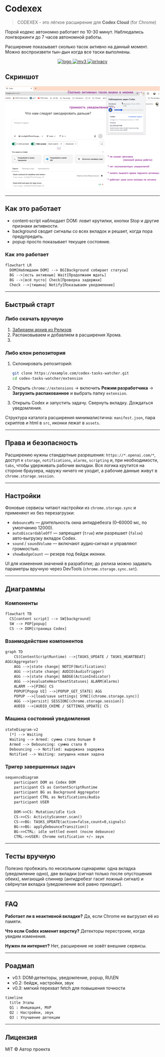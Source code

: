#  Codexex
> CODEXEX - это лёгкое расширение для **Codex Cloud** (for Chrome)

Порой кодекс автономно работает по 10-30 минут. Наблюдались лонгворкинги до 7 часов автономной работы.
 
Расширение показывает сколько тасок активно на данный момент. Можно воспроизвети тын-дын когда все таски выполнены. 




<p align="center">
  <a href="https://github.com/nicelight/Codexex/releases/tag/v0.1.1">
    <img alt="logo" src="https://img.shields.io/badge/Codex-Tasks%20Watcher-8A2BE2?style=for-the-badge&logo=google-chrome&logoColor=white">
  </a>
  <a href="https://github.com/nicelight/Codexex/blob/main/dist/manifest.json">
    <img alt="mv3" src="https://img.shields.io/badge/Manifest-V3-2E8B57?style=for-the-badge">
  </a>
  <a href="./docs/PRIVACY.md">
    <img alt="privacy" src="https://img.shields.io/badge/Privacy-Local%20Only-1E90FF?style=for-the-badge">
  </a>
</p>


## Скриншот
 ![Внешний вид](codexex.png)

---


## Как это работает

* content‑script наблюдает DOM: ловит крутилки, кнопки Stop и другие признаки активности.
* background сводит сигналы со всех вкладок и решает, когда пора предупредить.
* popup просто показывает текущее состояние.

### Как это работает

```mermaid
flowchart LR
  DOM[Наблюдаем DOM] --> BG[Background собирает статусы]
  BG -->|есть активные| Wait[Продолжаем ждать]
  BG -->|всё пусто| Check[Проверка задержки]
  Check -->|тишина| Notify[Показываем уведомление]
```

---

## Быстрый старт
### Либо скачать вручную
1. [Забираем архив из Релизов](https://github.com/nicelight/Codexex/releases/tag/v0.1.1)
2. Распаковываем и добавляем в расширения Хрома.
3. 
### Либо клон репозитория 
1. Склонировать репозиторий:

   ```bash
   git clone https://example.com/codex-tasks-watcher.git
   cd codex-tasks-watcher/extension
   ```
2. Открыть `chrome://extensions` → включить **Режим разработчика** → **Загрузить распакованное** и выбрать папку `extension`.
3. Открыть Codex и запустить задачу. Свернуть вкладку. Дождаться уведомления.

Структура каталога расширения минималистична: `manifest.json`, пара скриптов и html в `src`, иконки лежат в `assets`.

---

## Права и безопасность

Расширению нужны стандартные разрешения: `https://*.openai.com/*`, доступ к `storage`, `notifications`, `alarms`, `scripting` и, при необходимости, `tabs`, чтобы удерживать рабочие вкладки. Вся логика крутится на стороне браузера, наружу ничего не уходит, а рабочие данные живут в `chrome.storage.session`.

---

## Настройки

Фоновые сервисы читают настройки из `chrome.storage.sync` и применяют их без перезагрузки:

* `debounceMs` — длительность окна антидребезга (0–60000 мс, по умолчанию 12000).
* `autoDiscardableOff` — запрещает (`true`) или разрешает (`false`) авто‑выгрузку вкладок Codex.
* `sound` / `soundVolume` — включают аудио‑сигнал и управляют громкостью.
* `showBadgeCount` — резерв под бейдж иконки.

UI для изменения значений в разработке; до релиза можно задавать параметры вручную через DevTools (`chrome.storage.sync.set`).

---

## Диаграммы

### Компоненты

```mermaid
flowchart TB
  CS[content script] --> SW[background]
  SW --> POP[popup]
  CS --> DOM[страница Codex]
```
### Взаимодействие компонентов 
```mermaid 
graph TD
    CS(ContentScriptRuntime) -->|TASKS_UPDATE / TASKS_HEARTBEAT| AGG(Aggregator)
    AGG -->|state change| NOTIF(Notifications)
    AGG -->|state change| AUDIO(AudioTrigger)
    AGG -->|state change| BADGE(ActionIndicator)
    AGG -->|evaluateHeartbeatStatuses| ALARM(Alarms)
    ALARM -->|PING| CS
    POPUP[Popup UI] -->|POPUP_GET_STATE| AGG
    POPUP -->|load/save settings| SYNC[(chrome.storage.sync)]
    AGG -->|persist| SESSION[(chrome.storage.session)]
    AUDIO -->|AUDIO_CHIME / SETTINGS_UPDATE| CS
```

### Машина состояний уведомления

```mermaid
stateDiagram-v2
  [*] --> Waiting
  Waiting --> Armed: сумма стала больше 0
  Armed --> Debouncing: сумма стала 0
  Debouncing --> Notified: выдержана задержка
  Notified --> Waiting: запущена новая задача
```

### Тригер завершенных задач
```mermaid
sequenceDiagram
    participant DOM as Codex DOM
    participant CS as ContentScriptRuntime
    participant BG as Background Aggregator
    participant CTRL as Notifications/Audio
    participant USER

    DOM->>CS: Mutation/idle tick
    CS->>CS: ActivityScanner.scan()
    CS->>BG: TASKS_UPDATE(active=false,count=0,signals)
    BG->>BG: applyDebounceTransition()
    BG->>CTRL: idle settled event (после debounce)
    CTRL->>USER: Chrome notification +/− звук
```

---

## Тесты вручную

Полезно пробежать по нескольким сценариям: одна вкладка (уведомление одно), две вкладки (сигнал только после опустошения обеих), мигающий спиннер (антидребезг гасит ложный сигнал) и свёрнутая вкладка (уведомление всё равно приходит).

---

## FAQ

**Работает ли в неактивной вкладке?** Да, если Chrome не выгрузил её из памяти.

**Что если Codex изменит верстку?** Детекторы перестроим, когда увидим изменения.

**Нужен ли интернет?** Нет, расширение не зовёт внешние сервисы.

---

## Роадмап

* v0.1: DOM‑детекторы, уведомление, popup, RU\EN
* v0.2: бейдж, настройки, звук
* v0.3: мягкий перехват fetch для повышения точности

```mermaid
timeline
  title Этапы
  Q1 : Инициация, MVP
  Q2 : Настройки, звук
  Q3 : Улучшение детекции
```

---

## Лицензия

MIT © Автор проекта
